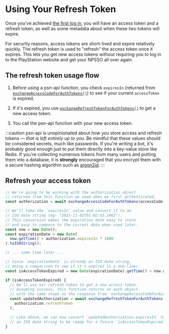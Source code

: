 # Using Your Refresh Token

Once you've achieved [the first log in](/authentication/authenticating-manually), you will have an access token and a refresh token, as well as some metadata about when these two tokens will expire.

For security reasons, access tokens are short-lived and expire relatively quickly. The refresh token is used to "refresh" the access token once it expires. This lets you get new access tokens without requiring you to log in to the PlayStation website and get your NPSSO all over again.

## The refresh token usage flow

1. Before using a psn-api function, you check `expiresIn` (returned from [`exchangeAccessCodeForAuthTokens()`](/api-docs/authentication#exchangeaccesscodeforauthtokens)) to see if your current `accessToken` is expired.

2. If it's expired, you use [`exchangeRefreshTokenForAuthTokens()`](/api-docs/authentication#exchangerefreshtokenforauthtokens) to get a new access token.

3. You call the psn-api function with your new access token.

:::caution
psn-api is unopinionated about how you store access and refresh tokens &mdash; _that is left entirely up to you._ Be mindful that these values should be considered secrets, much like passwords. If you're writing a bot, it's probably good enough just to put them directly into a key-value store like Redis. If you're collecting numerous tokens from many users and putting them into a database, it is **strongly** encouraged that you encrypt them with a secure hashing algorithm such as [argon2id](https://www.npmjs.com/package/argon2).
:::

## Refresh your access token

```ts
// We're going to be working with the authorization object
// returned from this function we used when we first authenticated.
const authorization = await exchangeAccessCodeForAuthTokens(accessCode);

// We'll take the `expiresIn` value and convert it to an
// ISO date string (eg- "2021-11-02T01:02:03.246Z").
// This conversion makes the expiration date easy to store
// and easy to compare to the current date when used later.
const now = new Date();
const expirationDate = new Date(
  now.getTime() + authorization.expiresIn * 1000
).toISOString();

// ... some time later ...

// Since `expirationDate` is already an ISO date string,
// doing a comparison to see if it's expired is a one-liner.
const isAccessTokenExpired = new Date(expirationDate).getTime() < now.getTime();

if (isAccessTokenExpired) {
  // We'll use our refresh token to get a new access token.
  // Assuming success, this function returns an auth object
  // with the same shape as the response from `exchangeAccessCodeForAuthTokens()`.
  const updatedAuthorization = await exchangeRefreshTokenForAuthTokens(
    authorization.refreshToken
  );

  // Like above, we can now convert `updatedAuthorization.expiresIn` to
  // an ISO date string to be ready for a future `isAccessTokenExpired` comparison.
}
```
